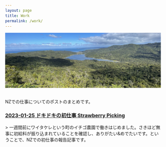 ```yaml
---
layout: page
title: Work 
permalink: /work/
---
```


<div style="text-align: center">
    <img src="../image/arataki.jpg"><br>
</div><br>

NZでの仕事についてのポストのまとめです。

<h3>
<a href="https://mihiro1ll1.github.io/sono-in-nz/2024/01/25/%E3%83%89%E3%82%AD%E3%83%89%E3%82%AD%E3%81%AE%E5%88%9D%E4%BB%95%E4%BA%8B-strawberry-picking.html" target="_blank">
2023-01-25 ドキドキの初仕事 Strawberry Picking
</a>
</h3>
> 一週間前にワイタケレという町のイチゴ農園で働きはじめました。さきほど無事に初給料が振り込まれていることを確認し、ありがたい&めでたいです。ということで、NZでの初仕事の報告記事です。

